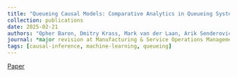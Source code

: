 ```yaml
---
title: "Queueing Causal Models: Comparative Analytics in Queueing Systems"
collection: publications
date: 2025-02-21
authors: "Opher Baron, Dmitry Krass, Mark van der Laan, Arik Senderovich, Zhenghang Xu"
journal: *major revision at Manufacturing & Service Operations Management (M&SOM), under 3rd round review*
tags: [causal-inference, machine-learning, queueing]
---
```

[Paper](https://papers.ssrn.com/sol3/papers.cfm?abstract_id=5104446)

